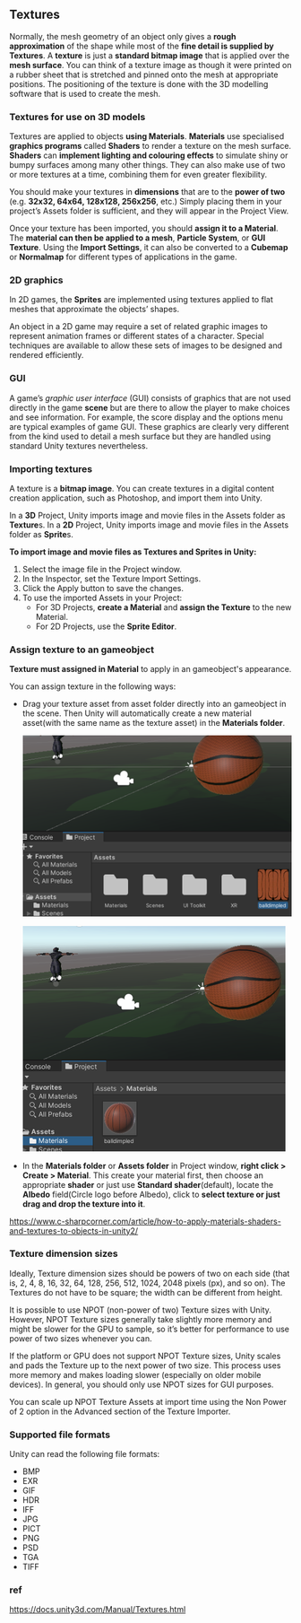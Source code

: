 ## Textures

Normally, the mesh geometry of an object only gives a **rough approximation** of the shape while most of the **fine detail is supplied by Textures**. A **texture** is just a **standard bitmap image** that is applied over the **mesh surface**. You can think of a texture image as though it were printed on a rubber sheet that is stretched and pinned onto the mesh at appropriate positions. 
The positioning of the texture is done with the 3D modelling software that is used to create the mesh.


### Textures for use on 3D models

Textures are applied to objects **using Materials**. **Materials** use specialised **graphics programs** called **Shaders** to render a texture on the mesh surface. **Shaders** can **implement lighting and colouring effects** to simulate shiny or bumpy surfaces among many other things. They can also make use of two or more textures at a time, combining them for even greater flexibility.

You should make your textures in **dimensions** that are to the **power of two** (e.g. **32x32, 64x64, 128x128, 256x256**, etc.) Simply placing them in your project’s Assets folder is sufficient, and they will appear in the Project View.

Once your texture has been imported, you should **assign it to a Material**. The **material can then be applied to a mesh**, **Particle System**, or **GUI Texture**. Using the **Import Settings**, it can also be converted to a **Cubemap**
 or **Normalmap** for different types of applications in the game.
 

### 2D graphics

In 2D games, the **Sprites** are implemented using textures applied to flat meshes that approximate the objects’ shapes.

An object in a 2D game may require a set of related graphic images to represent animation frames or different states of a character. Special techniques are available to allow these sets of images to be designed and rendered efficiently.


### GUI

A game’s _graphic user interface_ (GUI) consists of graphics that are not used directly in the game **scene** but are there to allow the player to make choices and see information. For example, the score display and the options menu are typical examples of game GUI. These graphics are clearly very different from the kind used to detail a mesh surface but they are handled using standard Unity textures nevertheless.


### Importing textures
A texture is a **bitmap image**. You can create textures in a digital content creation application, such as Photoshop, and import them into Unity.

In a **3D** Project, Unity imports image and movie files in the Assets folder as **Texture**s. In a **2D** Project, Unity imports image and movie files in the Assets folder as **Sprite**s.


**To import image and movie files as Textures and Sprites in Unity:**

1. Select the image file in the Project window.
2. In the Inspector, set the Texture Import Settings.
3. Click the Apply button to save the changes.
4. To use the imported Assets in your Project:
   - For 3D Projects, **create a Material** and **assign the Texture** to the new Material.
   - For 2D Projects, use the **Sprite Editor**.


### Assign texture to an gameobject
**Texture must assigned in Material** to apply in an gameobject's appearance. 

You can assign texture in the following ways:
- Drag your texture asset from asset folder directly into an gameobject in the scene. Then Unity will automatically create a new material asset(with the same name as the texture asset) in the **Materials folder**.
  
  ![](./img/texture.png)

  ![](./img/material_asset.png)
  
 - In the **Materials folder** or **Assets folder** in Project window, **right click >  Create > Material**. This create your material first, then choose an appropriate **shader** or just use **Standard shader**(default),  locate the **Albedo** field(Circle logo before Albedo), click to **select texture or just drag and drop the texture into it**.

https://www.c-sharpcorner.com/article/how-to-apply-materials-shaders-and-textures-to-objects-in-unity2/

### Texture dimension sizes
Ideally, Texture dimension sizes should be powers of two on each side (that is, 2, 4, 8, 16, 32, 64, 128, 256, 512, 1024, 2048 pixels (px), and so on). The Textures do not have to be square; the width can be different from height.

It is possible to use NPOT (non-power of two) Texture sizes with Unity. However, NPOT Texture sizes generally take slightly more memory and might be slower for the GPU to sample, so it’s better for performance to use power of two sizes whenever you can.

If the platform or GPU does not support NPOT Texture sizes, Unity scales and pads the Texture up to the next power of two size. This process uses more memory and makes loading slower (especially on older mobile devices). In general, you should only use NPOT sizes for GUI purposes.

You can scale up NPOT Texture Assets at import time using the Non Power of 2 option in the Advanced section of the Texture Importer.


### Supported file formats

Unity can read the following file formats:

- BMP
- EXR
- GIF
- HDR
- IFF
- JPG
- PICT
- PNG
- PSD
- TGA
- TIFF



### ref
https://docs.unity3d.com/Manual/Textures.html

